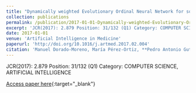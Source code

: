 ```yaml
---
title: "Dynamically weighted Evolutionary Ordinal Neural Network for solving an Imbalanced Liver Transplantation Problem"
collection: publications
permalink: /publication/2017-01-01-Dynamically-weighted-Evolutionary-Ordinal-Neural-Network-for-solving-an-Imbalanced-Liver-Transplantation-Problem
excerpt: 'JCR(2017): 2.879 Position: 31/132 (Q1) Category: COMPUTER SCIENCE, ARTIFICIAL INTELLIGENCE'
date: 2017-01-01
venue: 'Artificial Intelligence in Medicine'
paperurl: 'http://doi.org/10.1016/j.artmed.2017.02.004'
citation: 'Manuel Dorado-Moreno, María Pérez-Ortiz, **Pedro Antonio Gutiérrez, **R. Ciria, J. Briceño, César Hervás-Martínez, &quot;Dynamically weighted Evolutionary Ordinal Neural Network for solving an Imbalanced Liver Transplantation Problem.&quot; Artificial Intelligence in Medicine, Vol. 77, 2017, pp.1-11.'
---
```

JCR(2017): 2.879 Position: 31/132 (Q1) Category: COMPUTER SCIENCE, ARTIFICIAL INTELLIGENCE

[Access paper here](http://doi.org/10.1016/j.artmed.2017.02.004){:target="_blank"}
